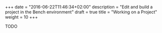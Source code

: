 +++
date = "2016-06-22T11:46:34+02:00"
description = "Edit and build a project in the Bench environment"
draft = true
title = "Working on a Project"
weight = 10
+++

TODO
